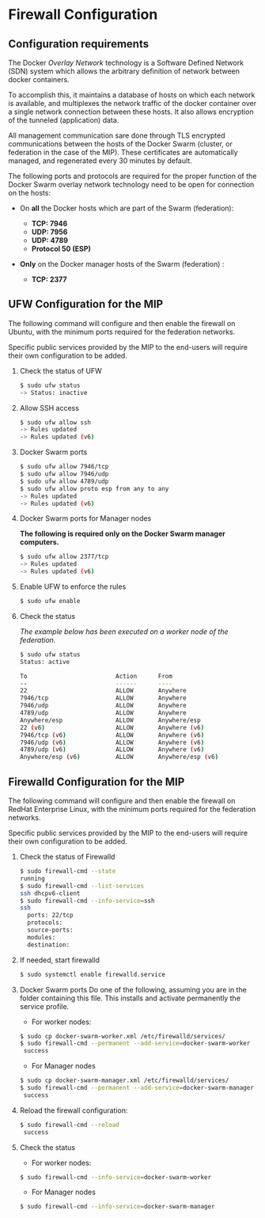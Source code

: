 # Firewall Configuration

## Configuration requirements

The Docker *Overlay Network* technology is a Software Defined Network (SDN) system which allows the arbitrary definition of network between docker containers.

To accomplish this, it maintains a database of hosts on which each network is available, and multiplexes the network traffic of the docker container over a single network connection between these hosts. It also allows encryption of the tunneled (application) data.

All management communication sare done through TLS encrypted communications between the hosts of the Docker Swarm (cluster, or federation in the case of the MIP). These certificates are automatically managed, and regenerated every 30 minutes by default.

The following ports and protocols are required for the proper function of the Docker Swarm overlay network technology need to be open for connection on the hosts:

 * On **all** the Docker hosts which are part of the Swarm (federation):
   * **TCP: 7946**
   * **UDP: 7956**
   * **UDP: 4789**
   * **Protocol 50 (ESP)**

 * **Only** on the Docker manager hosts of the Swarm (federation) :
   * **TCP: 2377**

## UFW Configuration for the MIP

The following command will configure and then enable the firewall on Ubuntu, with the minimum ports required for the federation networks.

Specific public services provided by the MIP to the end-users will require their own configuration to be added.

1. Check the status of UFW

    ```sh
    $ sudo ufw status
    -> Status: inactive
    ```

2. Allow SSH access

    ```sh
    $ sudo ufw allow ssh
    -> Rules updated
    -> Rules updated (v6)
    ```
3. Docker Swarm ports

    ```sh
    $ sudo ufw allow 7946/tcp
    $ sudo ufw allow 7946/udp
    $ sudo ufw allow 4789/udp
    $ sudo ufw allow proto esp from any to any
    -> Rules updated
    -> Rules updated (v6)
    ```

4. Docker Swarm ports for Manager nodes 
  
   **The following is required only on the Docker Swarm manager computers.**

    ```sh
    $ sudo ufw allow 2377/tcp
    -> Rules updated
    -> Rules updated (v6)
    ```

5. Enable UFW to enforce the rules    

    ```sh
    $ sudo ufw enable
    ```

6. Check the status

    *The example below has been executed on a worker node of the federation.*

    ```sh
    $ sudo ufw status
    Status: active
    
    To                         Action      From
    --                         ------      ----
    22                         ALLOW       Anywhere                  
    7946/tcp                   ALLOW       Anywhere                  
    7946/udp                   ALLOW       Anywhere                  
    4789/udp                   ALLOW       Anywhere                  
    Anywhere/esp               ALLOW       Anywhere/esp              
    22 (v6)                    ALLOW       Anywhere (v6)             
    7946/tcp (v6)              ALLOW       Anywhere (v6)             
    7946/udp (v6)              ALLOW       Anywhere (v6)             
    4789/udp (v6)              ALLOW       Anywhere (v6)             
    Anywhere/esp (v6)          ALLOW       Anywhere/esp (v6)         

    ```

## Firewalld Configuration for the MIP

The following command will configure and then enable the firewall on RedHat Enterprise Linux, with the minimum ports required for the federation networks.

Specific public services provided by the MIP to the end-users will require their own configuration to be added.

1. Check the status of Firewalld

    ```sh
    $ sudo firewall-cmd --state
    running
    $ sudo firewall-cmd --list-services
    ssh dhcpv6-client
    $ sudo firewall-cmd --info-service=ssh
    ssh
      ports: 22/tcp
      protocols: 
      source-ports: 
      modules: 
      destination: 
    ```

2. If needed, start firewalld

    ```sh
    $ sudo systemctl enable firewalld.service
    ```

3. Docker Swarm ports
   Do one of the following, assuming you are in the folder containing this file. This installs and activate permanently the service profile.
   
    * For worker nodes:

    ```sh
    $ sudo cp docker-swarm-worker.xml /etc/firewalld/services/
    $ sudo firewall-cmd --permanent --add-service=docker-swarm-worker
	 success
    ```

    * For Manager nodes 
   
    ```sh
    $ sudo cp docker-swarm-manager.xml /etc/firewalld/services/
    $ sudo firewall-cmd --permanent --add-service=docker-swarm-manager
	 success
    ```

4. Reload the firewall configuration:    

    ```sh
    $ sudo firewall-cmd --reload
	 success
    ```

5. Check the status

    * For worker nodes:

    ```sh
    $ sudo firewall-cmd --info-service=docker-swarm-worker
    ```

    * For Manager nodes 

    ```sh
    $ sudo firewall-cmd --info-service=docker-swarm-manager
    ```
